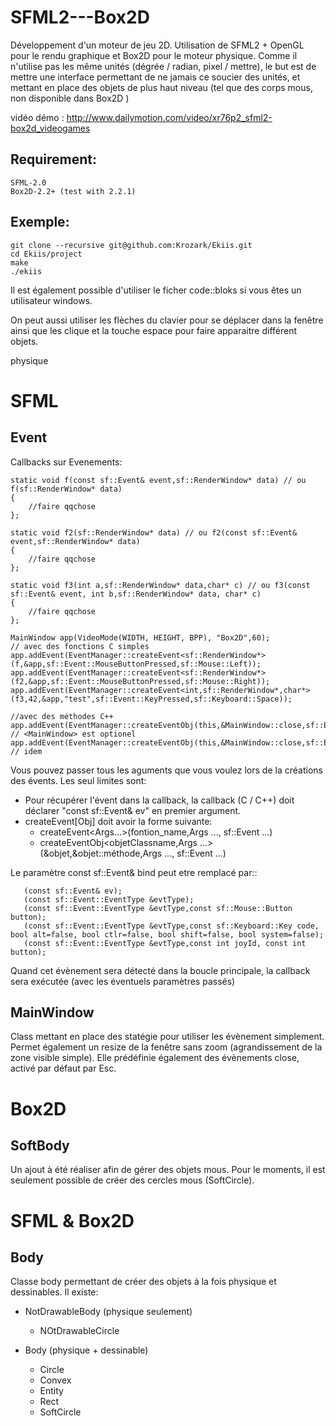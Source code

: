 SFML2---Box2D
=============

Développement d'un moteur de jeu 2D.
Utilisation de SFML2 + OpenGL pour le rendu graphique et Box2D pour le moteur physique.
Comme il n'utilise pas les même unités (dégrée / radian, pixel / mettre), le but est de mettre une interface 
permettant de ne jamais ce soucier des unités, et mettant en place des objets de plus haut niveau 
(tel que des corps mous, non disponible dans Box2D )

vidéo démo :
http://www.dailymotion.com/video/xr76p2_sfml2-box2d_videogames


Requirement:
------------

    SFML-2.0
    Box2D-2.2+ (test with 2.2.1)


Exemple:
--------

```shell
git clone --recursive git@github.com:Krozark/Ekiis.git
cd Ekiis/project
make
./ekiis
```

Il est également possible d'utiliser le ficher code::bloks si vous êtes un utilisateur windows. 

On peut aussi utiliser les flèches du clavier pour se déplacer dans la fenêtre ainsi que les clique et la touche espace pour faire apparaitre différent objets.

physique

SFML
====

Event
-----

Callbacks sur Evenements:

    static void f(const sf::Event& event,sf::RenderWindow* data) // ou f(sf::RenderWindow* data)
    {
        //faire qqchose
    };

    static void f2(sf::RenderWindow* data) // ou f2(const sf::Event& event,sf::RenderWindow* data)
    {
        //faire qqchose
    };

    static void f3(int a,sf::RenderWindow* data,char* c) // ou f3(const sf::Event& event, int b,sf::RenderWindow* data, char* c)
    {
        //faire qqchose
    };

    MainWindow app(VideoMode(WIDTH, HEIGHT, BPP), "Box2D",60);
    // avec des fonctions C simples
    app.addEvent(EventManager::createEvent<sf::RenderWindow*>(f,&app,sf::Event::MouseButtonPressed,sf::Mouse::Left));
    app.addEvent(EventManager::createEvent<sf::RenderWindow*>(f2,&app,sf::Event::MouseButtonPressed,sf::Mouse::Right));
    app.addEvent(EventManager::createEvent<int,sf::RenderWindow*,char*>(f3,42,&app,"test",sf::Event::KeyPressed,sf::Keyboard::Space)); 

    //avec des méthodes C++
    app.addEvent(EventManager::createEventObj(this,&MainWindow::close,sf::Event::Closed)); // <MainWindow> est optionel
    app.addEvent(EventManager::createEventObj(this,&MainWindow::close,sf::Event::KeyPressed,sf::Keyboard::Escape)); // idem


Vous pouvez passer tous les aguments que vous voulez lors de la créations des évents. Les seul limites sont:
* Pour récupérer l'évent dans la callback, la callback (C / C++)  doit déclarer "const sf::Event& ev" en premier argument.
* createEvent[Obj] doit avoir la forme suivante:
    * createEvent\<Args...\>(fontion\_name,Args ..., sf::Event ...)
    * createEventObj\<objetClassname,Args ...\>(&objet,&objet::méthode,Args ..., sf::Event ...)


Le paramètre const sf::Event& bind peut etre remplacé par::

       (const sf::Event& ev);
       (const sf::Event::EventType &evtType);
       (const sf::Event::EventType &evtType,const sf::Mouse::Button button);
       (const sf::Event::EventType &evtType,const sf::Keyboard::Key code, bool alt=false, bool ctlr=false, bool shift=false, bool system=false);
       (const sf::Event::EventType &evtType,const int joyId, const int button);

Quand cet évènement sera détecté dans la boucle principale, la callback sera exécutée (avec les éventuels paramètres passés)


MainWindow
----------

Class mettant en place des statégie pour utiliser les évènement simplement.
Permet également un resize de la fenêtre sans zoom (agrandissement de la zone visible simple).
Elle prédéfinie également des évènements close, activé par défaut par Esc.



Box2D
=====


SoftBody
--------

Un ajout à été réaliser afin de gérer des objets mous.
Pour le moments, il est seulement possible de créer des cercles mous (SoftCircle).



SFML & Box2D
============


Body
----

Classe body permettant de créer des objets à la fois physique et dessinables.
Il existe:
* NotDrawableBody (physique seulement)
    * NOtDrawableCircle

* Body (physique + dessinable)
    * Circle
    * Convex
    * Entity
    * Rect
    * SoftCircle


